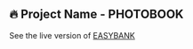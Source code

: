 ## 🔥 Project Name - PHOTOBOOK
See the live version of [EASYBANK](https://imediasystem.github.io/EasyBank/)
